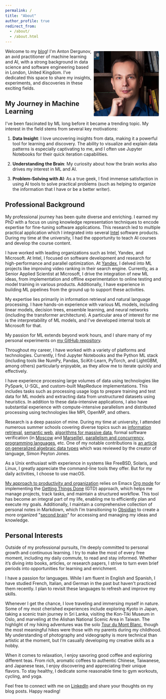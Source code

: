 ```yaml
---
permalink: /
title: "About"
author_profile: true
redirect_from: 
  - /about/
  - /about.html
---
```


<img align="right" src="images/profile.jpg" alt="Photo" style="width: 210px; border-radius: 10px; padding: 8px 8px 8px 8px"/>

Welcome to my [blog](blog)! I'm Anton Dergunov, an avid practitioner of machine learning and AI, with a strong background in data science and software engineering based in London, United Kingdom. I've dedicated this space to share my insights, experiments, and discoveries in these exciting fields.


## My Journey in Machine Learning

I've been fascinated by ML long before it became a trending topic. My interest in the field stems from several key motivations:

1. **Data Insight**: I love uncovering insights from data, making it a powerful tool for learning and discovery. The ability to visualize and explain data patterns is especially captivating to me, and I often use Jupyter Notebooks for their quick iteration capabilities.

2. **Understanding the Brain**: My curiosity about how the brain works also drives my interest in ML and AI.

3. **Problem-Solving with AI**: As a true geek, I find immense satisfaction in using AI tools to solve practical problems (such as helping to organize the information that I have or be a better writer).


## Professional Background

My professional journey has been quite diverse and enriching. I earned my PhD with a focus on using knowledge representation techniques to encode expertise for fine-tuning software applications. This research led to multiple practical application which I integrated into several [Intel](https://www.intel.com/) software products. During my time at the university, I had the opportunity to teach AI courses and develop the course content.

I have worked with leading organizations such as Intel, Yandex, and Microsoft. At Intel, I focused on software development and research for high-performance and parallel optimization. At [Yandex](https://yandex.com/company/), I delved into ML projects like improving video ranking in their search engine. Currently, as a Senior Applied Scientist at Microsoft, I drive the integration of new ML ideas, from implementation and offline experimentation to online testing and model training in various products. Additionally, I have experience in building ML pipelines from the ground up to support these activities.

My expertise lies primarily in information retrieval and natural language processing. I have hands-on experience with various ML models, including linear models, decision trees, ensemble learning, and neural networks (including the transformer architecture). A particular area of interest for me is the interpretability of ML models, and I've developed internal tools at Microsoft for that.

My passion for ML extends beyond work hours, and I share many of my personal experiments on [my GitHub repository](https://github.com/anton-dergunov/ml-playground).

Throughout my career, I have worked with a variety of platforms and technologies. Currently, I find Jupyter Notebooks and the Python ML stack (including tools like NumPy, Pandas, SciKit-Learn, PyTorch, and LightGBM, among others) particularly enjoyable, as they allow me to iterate quickly and effectively.

I have experience processing large volumes of data using technologies like PySpark, U-SQL, and custom-built MapReduce implementations. This includes tasks such as processing usage logs to prepare training and test data for ML models and extracting data from unstructured datasets using heuristics. In addition to these data-intensive applications, I also have substantial experience with compute-intensive parallelism and distributed processing using technologies like MPI, OpenMP, and others.

Research is a deep passion of mine. During my time at university, I attended numerous summer schools covering diverse topics such as [information retrieval](http://romip.ru/russir2013/), [semantic web](https://iccl.inf.tu-dresden.de/web/ICCL_Summer_School_2013/en), [algorithms for massive data](http://almada2013.ru/en), formal software verification (in [Moscow](https://web.archive.org/web/20110314093924/http://research.microsoft.com/en-us/um/redmond/events/sssev2011/) and [Marseille](http://movep.lif.univ-mrs.fr/)), [parallelism and concurrency](https://web.archive.org/web/20120505213227/http://research.microsoft.com/en-us/events/rss2012/), [programming languages](http://laser.inf.ethz.ch/2012/), etc. One of my notable contributions is [an article on generalized algebraic data types](http://themonadreader.files.wordpress.com/2013/08/issue221.pdf) which was reviewed by the creator of language, Simon Peyton Jones.

As a Unix enthusiast with experience in systems like FreeBSD, Solaris, and Linux, I greatly appreciate the command-line tools they offer. But for my daily activities, I choose to use macOS.

[My approach to productivity and organization](https://github.com/anton-dergunov/config) relies on Emacs [Org mode](https://orgmode.org/) for implementing the [Getting Things Done](https://en.wikipedia.org/wiki/Getting_Things_Done) (GTD) approach, which helps me manage projects, track tasks, and maintain a structured workflow. This tool has become an integral part of my life, enabling me to efficiently plan and execute my goals. Additionally, I maintain a comprehensive collection of personal notes in Markdown, which I’m transitioning to [Obsidian](https://obsidian.md/) to create a more organized "[second brain](https://www.buildingasecondbrain.com/)" for accessing and managing my ideas and knowledge.


## Personal Interests

Outside of my professional pursuits, I’m deeply committed to personal growth and continuous learning.  I try to make the most of every free moment, including my daily commute, to read and stay informed. Whether it’s diving into books, articles, or research papers, I strive to turn even brief periods into opportunities for learning and enrichment.

I have a passion for languages. While I am fluent in English and Spanish, I have studied French, Italian, and German in the past but haven’t practiced them recently. I plan to revisit these languages to refresh and improve my skills.

Whenever I get the chance, I love traveling and immersing myself in nature. Some of my most cherished experiences include exploring Kyoto in Japan, taking a scenic train journey in Sri Lanka, visiting the Kon-Tiki Museum in Oslo, and marveling at the Alishan National Scenic Area in Taiwan. The highlight of my hiking adventures was the solo [Tour du Mont Blanc](https://www.autourdumontblanc.com/en/), though the most meaningful hikes were those with my parents during my childhood. My understanding of photography and videography is more technical than artistic at the moment, but I’m casually developing my creative skills as a hobby.

When it comes to relaxation, I enjoy savoring good coffee and exploring different teas. From rich, aromatic coffees to authentic Chinese, Taiwanese, and Japanese teas, I enjoy discovering and appreciating their unique flavors. To stay healthy, I dedicate some reasonable time to gym workouts, cycling, and yoga.

Feel free to connect with me on [LinkedIn](https://www.linkedin.com/in/anton-dergunov/) and share your thoughts on my blog posts. Happy reading!

